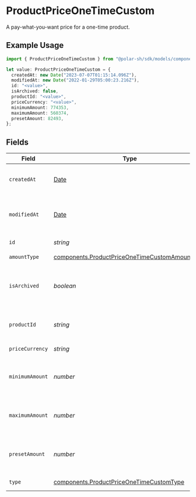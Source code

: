 # ProductPriceOneTimeCustom

A pay-what-you-want price for a one-time product.

## Example Usage

```typescript
import { ProductPriceOneTimeCustom } from "@polar-sh/sdk/models/components";

let value: ProductPriceOneTimeCustom = {
  createdAt: new Date("2023-07-07T01:15:14.096Z"),
  modifiedAt: new Date("2022-01-29T05:00:23.216Z"),
  id: "<value>",
  isArchived: false,
  productId: "<value>",
  priceCurrency: "<value>",
  minimumAmount: 774353,
  maximumAmount: 560374,
  presetAmount: 82493,
};
```

## Fields

| Field                                                                                                            | Type                                                                                                             | Required                                                                                                         | Description                                                                                                      |
| ---------------------------------------------------------------------------------------------------------------- | ---------------------------------------------------------------------------------------------------------------- | ---------------------------------------------------------------------------------------------------------------- | ---------------------------------------------------------------------------------------------------------------- |
| `createdAt`                                                                                                      | [Date](https://developer.mozilla.org/en-US/docs/Web/JavaScript/Reference/Global_Objects/Date)                    | :heavy_check_mark:                                                                                               | Creation timestamp of the object.                                                                                |
| `modifiedAt`                                                                                                     | [Date](https://developer.mozilla.org/en-US/docs/Web/JavaScript/Reference/Global_Objects/Date)                    | :heavy_check_mark:                                                                                               | Last modification timestamp of the object.                                                                       |
| `id`                                                                                                             | *string*                                                                                                         | :heavy_check_mark:                                                                                               | The ID of the price.                                                                                             |
| `amountType`                                                                                                     | [components.ProductPriceOneTimeCustomAmountType](../../models/components/productpriceonetimecustomamounttype.md) | :heavy_check_mark:                                                                                               | N/A                                                                                                              |
| `isArchived`                                                                                                     | *boolean*                                                                                                        | :heavy_check_mark:                                                                                               | Whether the price is archived and no longer available.                                                           |
| `productId`                                                                                                      | *string*                                                                                                         | :heavy_check_mark:                                                                                               | The ID of the product owning the price.                                                                          |
| `priceCurrency`                                                                                                  | *string*                                                                                                         | :heavy_check_mark:                                                                                               | The currency.                                                                                                    |
| `minimumAmount`                                                                                                  | *number*                                                                                                         | :heavy_check_mark:                                                                                               | The minimum amount the customer can pay.                                                                         |
| `maximumAmount`                                                                                                  | *number*                                                                                                         | :heavy_check_mark:                                                                                               | The maximum amount the customer can pay.                                                                         |
| `presetAmount`                                                                                                   | *number*                                                                                                         | :heavy_check_mark:                                                                                               | The initial amount shown to the customer.                                                                        |
| `type`                                                                                                           | [components.ProductPriceOneTimeCustomType](../../models/components/productpriceonetimecustomtype.md)             | :heavy_check_mark:                                                                                               | The type of the price.                                                                                           |